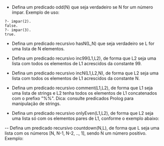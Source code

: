 - Defina um predicado odd(N) que seja verdadeiro se N for um número ímpar. Exemplo de uso:
```
?- impar(2).
false.
?- impar(3).
true.
```

- Defina um predicado recursivo hasN(L,N) que seja verdadeiro se L for uma lista de N elementos.

- Defina um predicado recursivo inc99(L1,L2), de forma que L2 seja uma lista com todos os elementos de L1 acrescidos da constante 99.

- Defina um predicado recursivo incN(L1,L2,N), de forma que L2 seja uma lista com todos os elementos de L1 acrescidos da constante N.

- Defina um predicado recursivo comment(L1,L2), de forma que L1 seja uma lista de strings e L2 tenha todos os elementos de L1 concatenados com o prefixo "%%". Dica: consulte predicados Prolog para manipulação de strings.

- Defina um predicado recursivo onlyEven(L1,L2), de forma que L2 seja uma lista só com os elementos pares de L1, conforme o exemplo abaixo:

-- Defina um predicado recursivo countdown(N,L), de forma que L seja uma lista com os números [N, N-1, N-2, .., 1], sendo N um número positivo. Exemplo:
